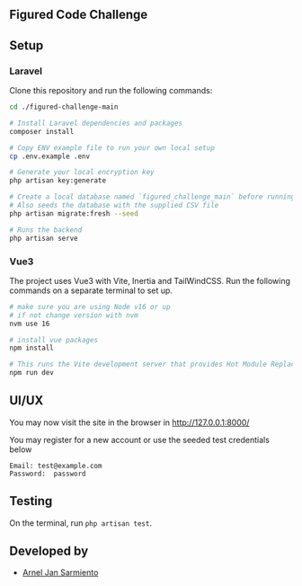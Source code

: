 ## Figured Code Challenge

## Setup

### Laravel
Clone this repository and run the following commands:
```bash
cd ./figured-challenge-main

# Install Laravel dependencies and packages
composer install

# Copy ENV example file to run your own local setup
cp .env.example .env

# Generate your local encryption key
php artisan key:generate

# Create a local database named `figured_challenge_main` before running the migration command.
# Also seeds the database with the supplied CSV file
php artisan migrate:fresh --seed

# Runs the backend
php artisan serve

```

### Vue3
The project uses Vue3 with Vite, Inertia and TailWindCSS. Run the following commands on a separate terminal to set up.
```bash
# make sure you are using Node v16 or up
# if not change version with nvm 
nvm use 16

# install vue packages
npm install

# This runs the Vite development server that provides Hot Module Replacement is located at localhost:3000.
npm run dev
```

## UI/UX
You may now visit the site in the browser in http://127.0.0.1:8000/

You may register for a new account or use the seeded test credentials below
```
Email: test@example.com
Password:  password
```

## Testing
On the terminal, run `php artisan test`.

## Developed by
- [Arnel Jan Sarmiento](https://github.com/ArJSarmiento)
